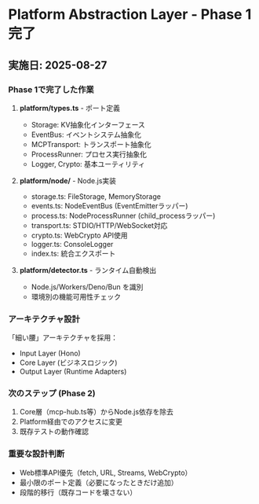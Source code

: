 # Platform Abstraction Layer - Phase 1 完了

## 実施日: 2025-08-27

### Phase 1で完了した作業

1. **platform/types.ts** - ポート定義
   - Storage: KV抽象化インターフェース
   - EventBus: イベントシステム抽象化
   - MCPTransport: トランスポート抽象化
   - ProcessRunner: プロセス実行抽象化
   - Logger, Crypto: 基本ユーティリティ

2. **platform/node/** - Node.js実装
   - storage.ts: FileStorage, MemoryStorage
   - events.ts: NodeEventBus (EventEmitterラッパー)
   - process.ts: NodeProcessRunner (child_processラッパー)
   - transport.ts: STDIO/HTTP/WebSocket対応
   - crypto.ts: WebCrypto API使用
   - logger.ts: ConsoleLogger
   - index.ts: 統合エクスポート

3. **platform/detector.ts** - ランタイム自動検出
   - Node.js/Workers/Deno/Bun を識別
   - 環境別の機能可用性チェック

### アーキテクチャ設計

「細い腰」アーキテクチャを採用：

- Input Layer (Hono)
- Core Layer (ビジネスロジック)
- Output Layer (Runtime Adapters)

### 次のステップ (Phase 2)

1. Core層（mcp-hub.ts等）からNode.js依存を除去
2. Platform経由でのアクセスに変更
3. 既存テストの動作確認

### 重要な設計判断

- Web標準API優先（fetch, URL, Streams, WebCrypto）
- 最小限のポート定義（必要になったときだけ追加）
- 段階的移行（既存コードを壊さない）
